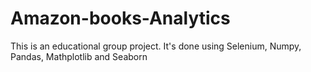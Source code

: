 # Amazon-books-Analytics
This is an educational group project. It's done using Selenium, Numpy, Pandas, Mathplotlib and Seaborn
